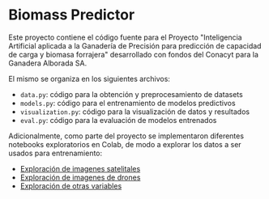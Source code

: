 # Biomass Predictor

Este proyecto contiene el código fuente para el Proyecto "Inteligencia Artificial aplicada a la Ganadería de Precisión para predicción de capacidad de carga y biomasa forrajera" desarrollado con fondos del Conacyt para la Ganadera Alborada SA.

El mismo se organiza en los siguientes archivos:

- `data.py`: código para la obtención y preprocesamiento de datasets
- `models.py`: código para el entrenamiento de modelos predictivos
- `visualization.py`: código para la visualización de datos y resultados
- `eval.py`: código para la evaluación de modelos entrenados


Adicionalmente, como parte del proyecto se implementaron diferentes notebooks exploratorios en Colab,
de modo a explorar los datos a ser usados para entrenamiento:

- [Exploración de imagenes satelitales](https://colab.research.google.com/drive/1S_uK5R3rZowsWHxONZ9lM7Q1wUQKf_PD?authuser=3)
- [Exploración de imagenes de drones](https://colab.research.google.com/drive/1AEyn2hpBjomvLgc_ncwZZ6cGQt-EyJd8?authuser=3)
- [Exploración de otras variables](https://colab.research.google.com/drive/1XqzpDYDSeq_8NiuxjUO20hNlQW4KS86H?authuser=3)
